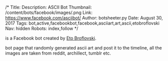 /*
Title: 
Description: ASCII Bot
Thumbnail: /content/bots/facebook/images/.png
Link: https://www.facebook.com/asciibot/
Author: botsheeter.py
Date: August 30, 2017
Tags: bot,active,facebookbot,facebook,asciiart,art,ascii,etobroflovski
Nav: hidden
Robots: index,follow
*/

[](https://www.facebook.com/asciibot/) is a Facebook bot created by [Eto Broflovski](https://twitter.com/etobroflovski). 

bot page that randomly generated ascii art and post it to the timeline, all the images are taken from reddit, archillect, tumblr etc.

